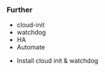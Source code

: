 ---
---
### Further
- cloud-init
- watchdog
- HA
- Automate
<!--
In most cases it is possible to consolidate legacy VMs into your Openstack cloud. Here you’ll learn how to do it for Windows and Linux VMs step by step. For example: what tools to use, how to automate the driver injection, and how to handle the network config.
-->

<aside class="notes">
  <ul>
  <li>Install cloud init & watchdog
  </ul>
</aside>
